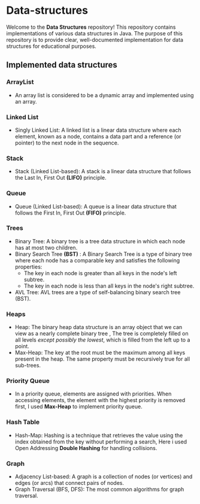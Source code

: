 # Data-structures
Welcome to the **Data Structures** repository! This repository contains implementations of various data structures in Java. The purpose of this repository is to provide clear, well-documented implementation for data structures for educational purposes.

## Implemented data structures
### ArrayList 
- An array list is considered to be a dynamic array and implemented using an array.

### Linked List
- Singly Linked List: A linked list is a linear data structure where each element, known as a node, contains a data part and a reference (or pointer) to the next node in the sequence.

### Stack
- Stack (Linked List-based): A stack is a linear data structure that follows the Last In, First Out **(LIFO)** principle.

### Queue
- Queue (Linked List-based): A queue is a linear data structure that follows the First In, First Out **(FIFO)** principle.

### Trees
- Binary Tree: A binary tree is a tree data structure in which each node has at most two children.
- Binary Search Tree **(BST)** : A Binary Search Tree is a type of binary tree where each node has a comparable key and satisfies the following properties:
  - The key in each node is greater than all keys in the node's left subtree.
  - The key in each node is less than all keys in the node's right subtree. 
- AVL Tree: AVL trees are a type of self-balancing binary search tree (BST).

### Heaps
- Heap: The binary heap data structure is an array object that we can view as a nearly complete binary tree , The tree is completely filled on all levels *except possibly the lowest*, which is filled from the left up to a point.
- Max-Heap: The key at the root must be the maximum among all keys present in the heap. The same property must be recursively true for all sub-trees.

### Priority Queue
- In a priority queue, elements are assigned with priorities. When accessing elements, the element with the highest priority is removed first, I used **Max-Heap** to implement priority queue.

### Hash Table
- Hash-Map: Hashing is a technique that retrieves the value using the index obtained from the key without performing a search, Here i used Open Addressing **Double Hashing** for handling collisions.

### Graph
- Adjacency List-based: A graph is a collection of nodes (or vertices) and edges (or arcs) that connect pairs of nodes. 
- Graph Traversal (BFS, DFS): The most common algorithms for graph traversal.
